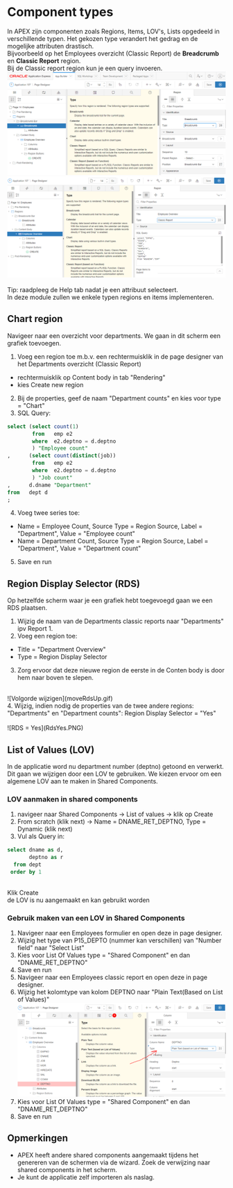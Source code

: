 # Component types
In APEX zijn componenten zoals Regions, Items, LOV's, Lists opgedeeld in verschillende typen. Het gekozen type verandert het gedrag en de mogelijke attributen drastisch.</br>
Bijvoorbeeld op het Employees overzicht (Classic Report) de <b>Breadcrumb</b> en <b>Classic Report</b> region.</br>
Bij de Classic report region kun je een query invoeren.
</br>
![Breadcrumb](regionTypeBreadcrumb.PNG)</br>
![Classic Report](regionTypeClassicReport.PNG)</br>
</br>
Tip: raadpleeg de Help tab nadat je een attribuut selecteert.
</br>
In deze module zullen we enkele typen regions en items implementeren.
</br>

## Chart region
Navigeer naar een overzicht voor departments. We gaan in dit scherm een grafiek toevoegen.
1. Voeg een region toe m.b.v. een rechtermuisklik in de page designer van het Departments overzicht (Classic Report)
  - rechtermuisklik op Content body in tab "Rendering"
  - kies Create new region
2. Bij de properties, geef de naam "Department counts" en kies voor type = "Chart"
3. SQL Query: </br>
```SQL
select (select count(1)
        from   emp e2
        where  e2.deptno = d.deptno
        ) "Employee count"
,      (select count(distinct(job))
        from   emp e2
        where  e2.deptno = d.deptno
        ) "Job count"
,      d.dname "Department"
from   dept d
;
```
4. Voeg twee series toe:
- Name = Employee Count, Source Type = Region Source, Label = "Department", Value = "Employee count"
- Name = Department Count, Source Type = Region Source, Label = "Department", Value = "Department count"
5. Save en run

## Region Display Selector (RDS)
Op hetzelfde scherm waar je een grafiek hebt toegevoegd gaan we een RDS plaatsen. </br>
1. Wijzig de naam van de Departments classic reports naar "Departments" ipv Report 1.
2. Voeg een region toe:
  - Title = "Department Overview"
  - Type = Region Display Selector
3. Zorg ervoor dat deze nieuwe region de eerste in de Conten body is door hem naar boven te slepen.</br>
</br>
![Volgorde wijzigen](moveRdsUp.gif)
</br>
4. Wijzig, indien nodig de properties van de twee andere regions: "Departments" en "Department counts": Region Display Selector = "Yes"</br>
</br>
![RDS = Yes](RdsYes.PNG)
</br>

## List of Values (LOV)
In de applicatie word nu department number (deptno) getoond en verwerkt. Dit gaan we wijzigen door een LOV te gebruiken. We kiezen ervoor om een algemene LOV aan te maken in Shared Components.
### LOV aanmaken in shared components
1. navigeer naar Shared Components → List of values → klik op Create
2. From scratch (klik next) → Name = DNAME_RET_DEPTNO, Type = Dynamic (klik next)
3. Vul als Query in:
```SQL
select dname as d,
       deptno as r
  from dept
 order by 1
 ```
 </br> Klik Create
 </br> de LOV is nu aangemaakt en kan gebruikt worden

 ### Gebruik maken van een LOV in Shared Components
1. Navigeer naar een Employees formulier en open deze in page designer.
2. Wijzig het type van P15_DEPTO (nummer kan verschillen) van "Number field" naar "Select List"
3. Kies voor List Of Values type = "Shared Component" en dan "DNAME_RET_DEPTNO"
4. Save en run
5. Navigeer naar een Employees classic report en open deze in page designer.
6. Wijzig het kolomtype van kolom DEPTNO naar "Plain Text(Based on List of Values)"</br>
![Change Column Type](changeColumnType.PNG)</br>
7. Kies voor List Of Values type = "Shared Component" en dan "DNAME_RET_DEPTNO"
8. Save en run

## Opmerkingen
- APEX heeft andere shared components aangemaakt tijdens het genereren van de schermen via de wizard. Zoek de verwijzing naar shared components in het scherm.
- Je kunt de applicatie zelf importeren als naslag.
 